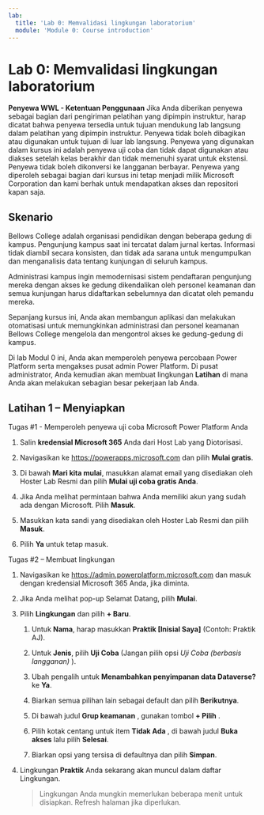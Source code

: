 ```yaml
---
lab:
  title: 'Lab 0: Memvalidasi lingkungan laboratorium'
  module: 'Module 0: Course introduction'
---
```


# Lab 0: Memvalidasi lingkungan laboratorium

**Penyewa WWL - Ketentuan Penggunaan** Jika Anda diberikan penyewa sebagai bagian dari pengiriman pelatihan yang dipimpin instruktur, harap dicatat bahwa penyewa tersedia untuk tujuan mendukung lab langsung dalam pelatihan yang dipimpin instruktur. Penyewa tidak boleh dibagikan atau digunakan untuk tujuan di luar lab langsung. Penyewa yang digunakan dalam kursus ini adalah penyewa uji coba dan tidak dapat digunakan atau diakses setelah kelas berakhir dan tidak memenuhi syarat untuk ekstensi. Penyewa tidak boleh dikonversi ke langganan berbayar. Penyewa yang diperoleh sebagai bagian dari kursus ini tetap menjadi milik Microsoft Corporation dan kami berhak untuk mendapatkan akses dan repositori kapan saja. 

## Skenario

Bellows College adalah organisasi pendidikan dengan beberapa gedung di kampus. Pengunjung kampus saat ini tercatat dalam jurnal kertas. Informasi tidak diambil secara konsisten, dan tidak ada sarana untuk mengumpulkan dan menganalisis data tentang kunjungan di seluruh kampus.

Administrasi kampus ingin memodernisasi sistem pendaftaran pengunjung mereka dengan akses ke gedung dikendalikan oleh personel keamanan dan semua kunjungan harus didaftarkan sebelumnya dan dicatat oleh pemandu mereka. 

Sepanjang kursus ini, Anda akan membangun aplikasi dan melakukan otomatisasi untuk memungkinkan administrasi dan personel keamanan Bellows College mengelola dan mengontrol akses ke gedung-gedung di kampus.

Di lab Modul 0 ini, Anda akan memperoleh penyewa percobaan Power Platform serta mengakses pusat admin Power Platform. Di pusat administrator, Anda kemudian akan membuat lingkungan **Latihan** di mana Anda akan melakukan sebagian besar pekerjaan lab Anda.


## Latihan 1 – Menyiapkan

Tugas #1 - Memperoleh penyewa uji coba Microsoft Power Platform Anda

1.  Salin **kredensial Microsoft 365** Anda dari Host Lab yang Diotorisasi. 

1.  Navigasikan ke <https://powerapps.microsoft.com> dan pilih **Mulai gratis**.

1.  Di bawah **Mari kita mulai**, masukkan alamat email yang disediakan oleh Hoster Lab Resmi dan pilih **Mulai uji coba gratis Anda**. 

1.  Jika Anda melihat permintaan bahwa Anda memiliki akun yang sudah ada dengan Microsoft. Pilih **Masuk**. 

1.  Masukkan kata sandi yang disediakan oleh Hoster Lab Resmi dan pilih **Masuk**. 

1.  Pilih **Ya** untuk tetap masuk. 


Tugas #2 – Membuat lingkungan

1.  Navigasikan ke <https://admin.powerplatform.microsoft.com> dan masuk dengan kredensial Microsoft 365 Anda, jika diminta. 

1.  Jika Anda melihat pop-up Selamat Datang, pilih **Mulai**. 

1.  Pilih **Lingkungan** dan pilih **+ Baru**.

    1. Untuk **Nama**, harap masukkan **Praktik [Inisial Saya]** (Contoh: Praktik AJ).

    1. Untuk **Jenis**, pilih **Uji Coba** (Jangan pilih opsi *Uji Coba (berbasis langganan)* ).

    1. Ubah pengalih untuk **Menambahkan penyimpanan data Dataverse?** ke **Ya**. 

    1. Biarkan semua pilihan lain sebagai default dan pilih **Berikutnya**. 

    1. Di bawah judul **Grup keamanan** , gunakan tombol **+ Pilih** .

    1. Pilih kotak centang untuk item **Tidak Ada** , di bawah judul **Buka akses** lalu pilih **Selesai**.

    1. Biarkan opsi yang tersisa di defaultnya dan pilih **Simpan**. 

1.  Lingkungan **Praktik** Anda sekarang akan muncul dalam daftar Lingkungan. 

    > Lingkungan Anda mungkin memerlukan beberapa menit untuk disiapkan. Refresh halaman jika diperlukan.

